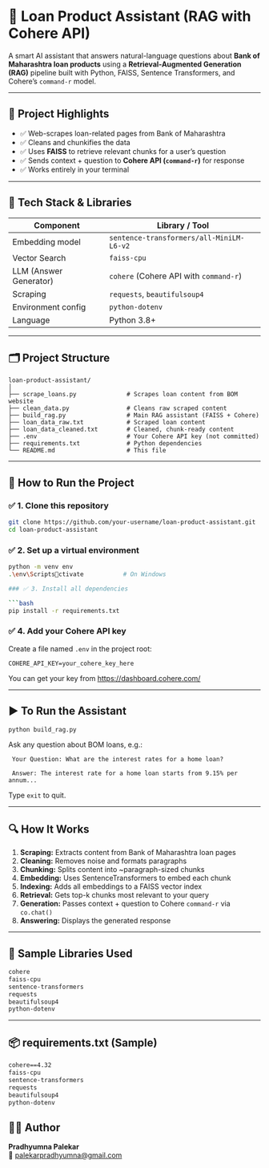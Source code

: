 
# 🏦 Loan Product Assistant (RAG with Cohere API)

A smart AI assistant that answers natural-language questions about **Bank of Maharashtra loan products** using a **Retrieval-Augmented Generation (RAG)** pipeline built with Python, FAISS, Sentence Transformers, and Cohere’s `command-r` model.

---

## 📌 Project Highlights

- ✅ Web-scrapes loan-related pages from Bank of Maharashtra
- ✅ Cleans and chunkifies the data
- ✅ Uses **FAISS** to retrieve relevant chunks for a user’s question
- ✅ Sends context + question to **Cohere API (`command-r`)** for response
- ✅ Works entirely in your terminal

---

## 🧠 Tech Stack & Libraries

| Component               | Library / Tool                        |
|------------------------|----------------------------------------|
| Embedding model        | `sentence-transformers/all-MiniLM-L6-v2` |
| Vector Search          | `faiss-cpu`                            |
| LLM (Answer Generator) | `cohere` (Cohere API with `command-r`) |
| Scraping               | `requests`, `beautifulsoup4`           |
| Environment config     | `python-dotenv`                        |
| Language               | Python 3.8+                            |

---

## 🗂️ Project Structure

```
loan-product-assistant/
│
├── scrape_loans.py              # Scrapes loan content from BOM website
├── clean_data.py                # Cleans raw scraped content
├── build_rag.py                 # Main RAG assistant (FAISS + Cohere)
├── loan_data_raw.txt            # Scraped loan content
├── loan_data_cleaned.txt        # Cleaned, chunk-ready content
├── .env                         # Your Cohere API key (not committed)
├── requirements.txt             # Python dependencies
└── README.md                    # This file
```

---

## 🚀 How to Run the Project

### ✅ 1. Clone this repository

```bash
git clone https://github.com/your-username/loan-product-assistant.git
cd loan-product-assistant
```

### ✅ 2. Set up a virtual environment

```bash
python -m venv env
.\env\Scriptsctivate           # On Windows

### ✅ 3. Install all dependencies

```bash
pip install -r requirements.txt
```

### ✅ 4. Add your Cohere API key

Create a file named `.env` in the project root:
```
COHERE_API_KEY=your_cohere_key_here
```

You can get your key from https://dashboard.cohere.com/

---

## ▶️ To Run the Assistant

```bash
python build_rag.py
```

Ask any question about BOM loans, e.g.:

```
 Your Question: What are the interest rates for a home loan?

 Answer: The interest rate for a home loan starts from 9.15% per annum...
```

Type `exit` to quit.

---

## 🔍 How It Works

1. **Scraping:** Extracts content from Bank of Maharashtra loan pages
2. **Cleaning:** Removes noise and formats paragraphs
3. **Chunking:** Splits content into ~paragraph-sized chunks
4. **Embedding:** Uses SentenceTransformers to embed each chunk
5. **Indexing:** Adds all embeddings to a FAISS vector index
6. **Retrieval:** Gets top-k chunks most relevant to your query
7. **Generation:** Passes context + question to Cohere `command-r` via `co.chat()`
8. **Answering:** Displays the generated response

---


## 🧠 Sample Libraries Used

```txt
cohere
faiss-cpu
sentence-transformers
requests
beautifulsoup4
python-dotenv
```

---

## 📦 requirements.txt (Sample)

```txt
cohere==4.32
faiss-cpu
sentence-transformers
requests
beautifulsoup4
python-dotenv
```



## 🙋‍♂️ Author

**Pradhyumna Palekar**  
📧 palekarpradhyumna@gmail.com  
